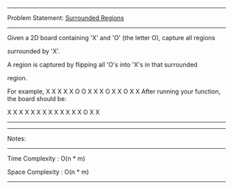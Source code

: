 ******************************************************************************
Problem Statement: [Surrounded Regions](https://leetcode.com/problems/surrounded-regions/)
******************************************************************************
Given a 2D board containing 'X' and 'O' (the letter O), capture all regions

surrounded by 'X'.

A region is captured by flipping all 'O's into 'X's in that surrounded

region.

For example,
X X X X
X O O X
X X O X
X O X X
After running your function, the board should be:

X X X X
X X X X
X X X X
X O X X

*****************************************************************************

******************************************************************************
Notes: 
******************************************************************************
Time Complexity : O(n * m)

Space Complexity : O(n * m)

******************************************************************************